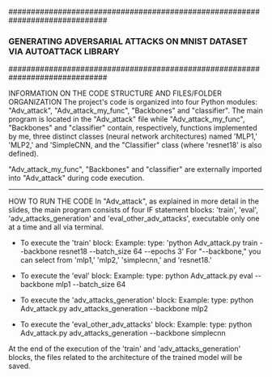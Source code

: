 ##############################################################################
### GENERATING ADVERSARIAL ATTACKS ON MNIST DATASET VIA AUTOATTACK LIBRARY ###
##############################################################################

INFORMATION ON THE CODE STRUCTURE AND FILES/FOLDER ORGANIZATION
The project's code is organized into four Python modules: "Adv_attack", "Adv_attack_my_func", "Backbones" and "classifier".
The main program is located in the "Adv_attack" file while "Adv_attack_my_func", "Backbones" and "classifier" contain, respectively, functions implemented by me, three distinct classes (neural network architectures) named 'MLP1,' 'MLP2,' and 'SimpleCNN, and the "Classifier" class (where 'resnet18' is also defined). 

"Adv_attack_my_func", "Backbones" and "classifier" are externally imported into "Adv_attack" during code execution.

------------------------------------------------------------------------------------------------------------------------------------------

HOW TO RUN THE CODE
In "Adv_attack", as explained in more detail in the slides, the main program consists of four IF statement blocks: 'train', 'eval', 'adv_attacks_generation' and 'eval_other_adv_attacks', executable only one at a time and all via terminal.

- To execute the 'train' block:
  	Example:
		type: 'python Adv_attack.py train --backbone resnet18 --batch_size 64  --epochs 3' 
	For "--backbone," you can select from 'mlp1,' 'mlp2,' 'simplecnn,' and 'resnet18.'

- To execute the 'eval' block:
	Example:
		type: python Adv_attack.py eval --backbone mlp1 --batch_size 64

- To execute the 'adv_attacks_generation' block:
	Example:
		type: python Adv_attack.py adv_attacks_generation --backbone mlp2

- To execute the 'eval_other_adv_attacks' block:
	Example:
		type: python Adv_attack.py adv_attacks_generation --backbone simplecnn

At the end of the execution of the 'train' and 'adv_attacks_generation' blocks, the files related to the architecture of the trained model will be saved.
  
		  


